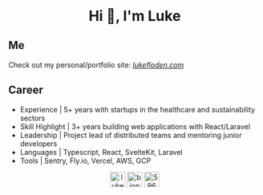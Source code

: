 <header>
 <link rel="stylesheet" href="https://cdn.jsdelivr.net/gh/devicons/devicon@v2.10.1/devicon.min.css">
</header>
<!-- <p align="left"> <img src="https://komarev.com/ghpvc/?username=bionboy" alt="bionboy" /> </p> -->

<h1 align="center">Hi 👋, I'm Luke</h1>

<h2>Me</h2>
<p>Check out my personal/portfolio site: 
 <a href="https://lukefloden.com">
  <em>
  lukefloden.com
  </em>
 </a>
</p>

<h2>Career</h2>
<ul>
 <li>Experience | 5+ years with startups in the healthcare and sustainability sectors</li>
 <li>Skill Highlight | 3+ years building web applications with React/Laravel</li>
 <li>Leadership | Project lead of distributed teams and mentoring junior developers</li>
 <li>Languages | Typescript, React, SvelteKit, Laravel</li>
 <li>Tools | Sentry, Fly.io, Vercel, AWS, GCP</li>
</ul>


<!-- ### Blogs posts -->
<!-- <a href="https://dev.to/bionboy">
  <img src="https://d2fltix0v2e0sb.cloudfront.net/dev-badge.svg" alt="Luke Floden's DEV Profile" height="60" width="60">
</a> -->

<!-- BLOG-POST-LIST:START -->
<!-- [Deep learning on "the iris data-set" in Julia](https://dev.to/bionboy/deep-learning-on-the-iris-data-set-in-julia-3pbe) -->
<!-- BLOG-POST-LIST:END -->

<!-- <p>
  <img align="left" src="https://github-readme-stats.vercel.app/api/top-langs/?username=bionboy&layout=compact&hide=html" alt="bionboy" />
</p> -->

<!-- <p>&nbsp;<img align="center" src="https://github-readme-stats.vercel.app/api?username=bionboy&show_icons=true" alt="bionboy" /></p> -->

<p align="center">
<a href="https://linkedin.com/in/luke-floden-5191a8133" target="blank"><img align="center" src="https://cdn.jsdelivr.net/npm/simple-icons@3.0.1/icons/linkedin.svg" alt="luke-floden-5191a8133" height="30" width="30" /></a>
<a href="https://dev.to/bionboy" target="blank"><img align="center" src="https://cdn.jsdelivr.net/npm/simple-icons@3.0.1/icons/dev-dot-to.svg" alt="bionboy" height="30" width="30" /></a>
<a href="https://stackoverflow.com/users/5960430" target="blank"><img align="center" src="https://cdn.jsdelivr.net/npm/simple-icons@3.0.1/icons/stackoverflow.svg" alt="5960430" height="30" width="30" /></a>
<!-- <a href="https://kaggle.com/bionboy" target="blank"><img align="center" src="https://cdn.jsdelivr.net/npm/simple-icons@3.0.1/icons/kaggle.svg" alt="bionboy" height="30" width="30" /></a> -->
<!-- <a href="https://twitter.com/lukefloden" target="blank"><img align="center" src="https://cdn.jsdelivr.net/npm/simple-icons@3.0.1/icons/twitter.svg" alt="lukefloden" height="30" width="30" /></a> -->
<!-- <a href="https://fb.com/luke floden" target="blank"><img align="center" src="https://cdn.jsdelivr.net/npm/simple-icons@3.0.1/icons/facebook.svg" alt="luke floden" height="30" width="30" /></a> -->
<!-- <a href="https://instagram.com/fried__plantains" target="blank"><img align="center" src="https://cdn.jsdelivr.net/npm/simple-icons@3.0.1/icons/instagram.svg" alt="fried__plantains" height="30" width="30" /></a> -->
</p>
